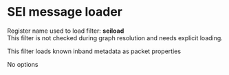 <!-- automatically generated - do not edit, patch gpac/applications/gpac/gpac.c -->

# SEI message loader  
  
Register name used to load filter: __seiload__  
This filter is not checked during graph resolution and needs explicit loading.  
  
This filter loads known inband metadata as packet properties  
  
No options  
  
